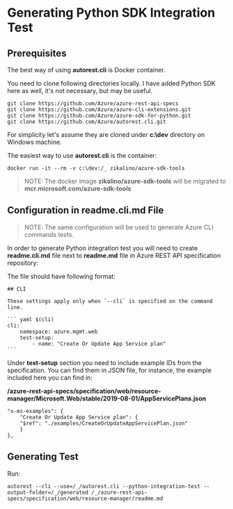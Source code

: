 # Generating Python SDK Integration Test

## Prerequisites

The best way of using **autorest.cli** is Docker container.

You need to clone following directories locally. I have added Python SDK here as well, it's not necessary, but may be useful.

    git clone https://github.com/Azure/azure-rest-api-specs
    git clone https://github.com/Azure/azure-cli-extensions.git
    git clone https://github.com/Azure/azure-sdk-for-python.git
    git clone https://github.com/Azure/autorest.cli.git

For simplicity let's assume they are cloned under **c:\dev** directory on Windows machine.

The easiest way to use **autorest.cli** is the container:

    docker run -it --rm -v c:\dev:/_ zikalino/azure-sdk-tools

>NOTE: The docker image **zikalino/azure-sdk-tools** will be migrated to **mcr.microsoft.com/azure-sdk-tools**

## Configuration in **readme.cli.md** File

>NOTE: The same configuration will be used to generate Azure CLI commands tests.

In order to generate Python integration test you will need to create **readme.cli.md** file next to **readme.md** file in Azure REST API specification repository:

The file should have following format:

    ## CLI

    These settings apply only when `--cli` is specified on the command line.

    ``` yaml $(cli)
    cli:
        namespace: azure.mgmt.web
        test-setup:
            - name: "Create Or Update App Service plan"
    ```

Under **test-setup** section you need to include example IDs from the specification. You can find them in JSON file, for instance, the example included here you can find in:

**/azure-rest-api-specs/specification/web/resource-manager/Microsoft.Web/stable/2019-08-01/AppServicePlans.json**

    "x-ms-examples": {
        "Create Or Update App Service plan": {
        "$ref": "./examples/CreateOrUpdateAppServicePlan.json"
        }
    },

## Generating Test

Run:

    autorest --cli --use=/_/autorest.cli --python-integration-test --output-folder=/_/generated /_/azure-rest-api-specs/specification/web/resource-manager/readme.md


